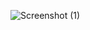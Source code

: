 ![Screenshot (1)](https://user-images.githubusercontent.com/89116808/219699866-252a480f-f9ff-4ed6-872d-953117fdcb9c.png)

